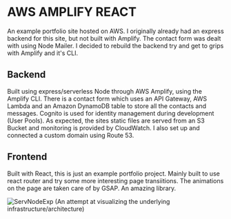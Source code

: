# AWS AMPLIFY REACT

An example portfolio site hosted on AWS. I originally already had an express backend for this site, but not built with Amplify. The contact form was dealt with using Node Mailer.
I decided to rebuild the backend try and get to grips with Amplify and it's CLI.

## Backend

Built using express/serverless Node through AWS Amplify, using the Amplify CLI. There is a contact form which uses an API Gateway, AWS Lambda and an Amazon DynamoDB table to store all the contacts and messages. Cognito is used for identity management during development (User Pools). As expected, the sites static files are served from an S3 Bucket and monitoring is provided by CloudWatch. 
I also set up and connected a custom domain using Route 53.  

## Frontend

Built with React, this is just an example portfolio project. Mainly built to use react router and try some more interesting page transiitions. The animations on the page are taken care of by GSAP. An amazing library.


![ServNodeExp](https://user-images.githubusercontent.com/64211348/129233090-5b6658f0-f27c-4b9c-ab67-f59755356596.jpg)
(An attempt at visualizing the underlying infrastructure/architecture)

